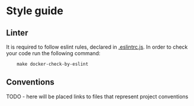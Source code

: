 # Style guide


## Linter
It is required to follow eslint rules, declared in [.eslintrc.js](../.eslintrc.js). 
In order to check your code run the following command:

```
    make docker-check-by-eslint
```

## Conventions
TODO - here will be placed links to files that represent project conventions


